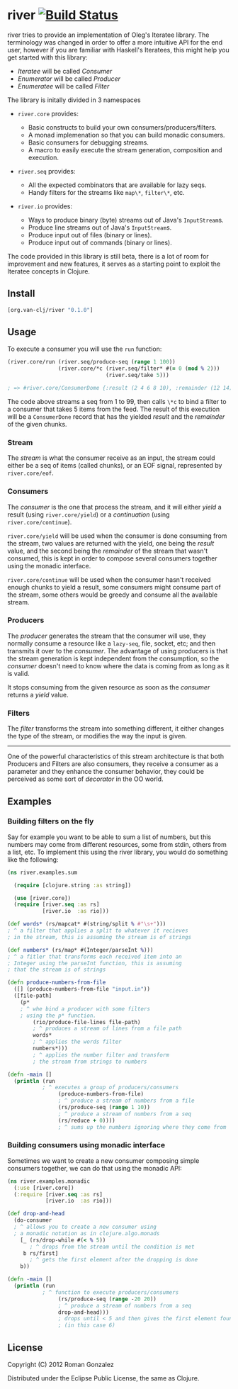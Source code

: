 # river [![Build Status](https://secure.travis-ci.org/roman/river.png)](http://travis-ci.org/roman/river)

river tries to provide an implementation of Oleg's Iteratee
library. The terminology was changed in order to offer a more intuitive API for
the end user, however if you are familiar with Haskell's Iteratees, this might
help you get started with this library:

* _Iteratee_ will be called _Consumer_
* _Enumerator_ will be called _Producer_
* _Enumeratee_ will be called _Filter_

The library is initally divided in 3 namespaces

* `river.core` provides:
  * Basic constructs to build your own consumers/producers/filters.
  * A monad implemenation so that you can build monadic consumers.
  * Basic consumers for debugging streams.
  * A macro to easily execute the stream generation, composition and
    execution.

* `river.seq` provides:
  * All the expected combinators that are available for lazy seqs.
  * Handy filters for the streams like `map\*`, `filter\*`, etc.

* `river.io` provides:
  * Ways to produce binary (byte) streams out of Java's `InputStream`s.
  * Produce line streams out of Java's `InputStream`s.
  * Produce input out of files (binary or lines).
  * Produce input out of commands (binary or lines).

The code provided in this library is still beta, there is a lot of room
for improvement and new features, it serves as a starting point to exploit
the Iteratee concepts in Clojure.

## Install

```clojure
[org.van-clj/river "0.1.0"]
```

## Usage

To execute a consumer you will use the `run` function:

```clojure
(river.core/run (river.seq/produce-seq (range 1 100))
                (river.core/*c (river.seq/filter* #(= 0 (mod % 2)))
                               (river.seq/take 5)))

; => #river.core/ConsumerDome {:result (2 4 6 8 10), :remainder (12 14)}
```

The code above streams a seq from 1 to 99, then calls `\*c` to bind a filter
to a consumer that takes 5 items from the feed. The result of this execution
will be a `ConsumerDone` record that has the yielded _result_ and the
_remainder_ of the given chunks.

### Stream

The _stream_ is what the consumer receive as an input, the stream could
either be a seq of items (called chunks), or an EOF signal, represented by
`river.core/eof`.

### Consumers

The _consumer_ is the one that process the stream, and it will either _yield_
a result (using `river.core/yield`) or a _continuation_ (using
`river.core/continue`).

`river.core/yield` will be used when the consumer is done consuming from
the stream, two values are returned with the yield, one being the _result_
value, and the second being the _remainder_ of the stream that wasn't consumed,
this is kept in order to compose several consumers together using the
monadic interface.

`river.core/continue` will be used when the consumer hasn't received enough
chunks to yield a result, some consumers might consume part of the stream, some
others would be greedy and consume all the available stream.

### Producers

The _producer_ generates the stream that the consumer will use, they normally
consume a resource like a `lazy-seq`, file, socket, etc; and then transmits it
over to the _consumer_. The advantage of using producers is that the stream
generation is kept independent from the consumption, so the _consumer_ doesn't
need to know where the data is coming from as long as it is valid.

It stops consuming from the given resource as soon as the _consumer_ returns a
_yield_ value.


### Filters

The _filter_ transforms the stream into something different, it either changes
the type of the stream, or modifies the way the input is given.

* * *

One of the powerful characteristics of this stream architecture is that both
Producers and Filters are also consumers, they receive a consumer as a
parameter and they enhance the consumer behavior, they could be perceived as
some sort of _decorator_ in the OO world.

## Examples

### Building filters on the fly

Say for example you want to be able to sum a list of numbers, but this
numbers may come from different resources, some from stdin, others from a
list, etc. To implement this using the river library, you would do
something like the following:

```clojure
(ns river.examples.sum

  (require [clojure.string :as string])

  (use [river.core])
  (require [river.seq :as rs]
           [river.io  :as rio]))

(def words* (rs/mapcat* #(string/split % #"\s+")))
; ^ a filter that applies a split to whatever it recieves
; in the stream, this is assuming the stream is of strings

(def numbers* (rs/map* #(Integer/parseInt %)))
; ^ a fitler that transforms each received item into an
; Integer using the parseInt function, this is assuming
; that the stream is of strings

(defn produce-numbers-from-file
  ([] (produce-numbers-from-file "input.in"))
  ([file-path]
    (p*
    ; ^ whe bind a producer with some filters
    ; using the p* function.
        (rio/produce-file-lines file-path)
        ; ^ produces a stream of lines from a file path
        words*
        ; ^ applies the words filter
        numbers*)))
        ; ^ applies the number filter and transform
        ; the stream from strings to numbers

(defn -main []
  (println (run 
           ; ^ executes a group of producers/consumers
                (produce-numbers-from-file)
                ; ^ produce a stream of numbers from a file
                (rs/produce-seq (range 1 10))
                ; ^ produce a stream of numbers from a seq
                (rs/reduce + 0))))
                ; ^ sums up the numbers ignoring where they come from
```

### Building consumers using monadic interface ###

Sometimes we want to create a new consumer composing simple consumers together,
we can do that using the monadic API:

```clojure
(ns river.examples.monadic
  (:use [river.core])
  (:require [river.seq :as rs]
            [river.io  :as rio]))

(def drop-and-head
  (do-consumer
  ; ^ allows you to create a new consumer using
  ; a monadic notation as in clojure.algo.monads
    [_ (rs/drop-while #(< % 5))
       ; ^ drops from the stream until the condition is met
     b rs/first]
       ; ^ gets the first element after the dropping is done
    b))

(defn -main []
  (println (run
           ; ^ function to execute producers/consumers
                (rs/produce-seq (range -20 20))
                ; ^ produce a stream of numbers from a seq
                drop-and-head)))
                ; drops until < 5 and then gives the first element found
                ; (in this case 6)
```

## License

Copyright (C) 2012 Roman Gonzalez

Distributed under the Eclipse Public License, the same as Clojure.
